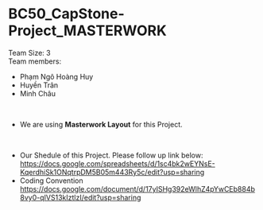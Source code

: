 # BC50_CapStone-Project_MASTERWORK
Team Size: 3
<br>
Team members:
* Phạm Ngô Hoàng Huy
<space> <space>
* Huyền Trân
<space><space>
* Minh Châu
<br>

* We are using **Masterwork Layout** for this Project.
<br>

* Our Shedule of this Project. Please follow up link below:
<br> https://docs.google.com/spreadsheets/d/1sc4bk2wEYNsE-KqerdhiSk1ONqtrpDM5B05m443Ry5c/edit?usp=sharing
* Coding Convention
<br> https://docs.google.com/document/d/17yISHg392eWlhZ4pYwCEb884b8vy0-qIVS13kIztlzI/edit?usp=sharing


